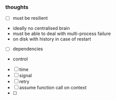 
### thoughts

* [ ] must be resilient
 * ideally no centralised brain
 * must be able to deal with multi-process failure
 * on disk with history in case of restart
* [ ] dependencies
* control
 * [ ] time 
 * [ ] signal
* [ ] retry
* [ ] assume function call on context
* [ ] 
